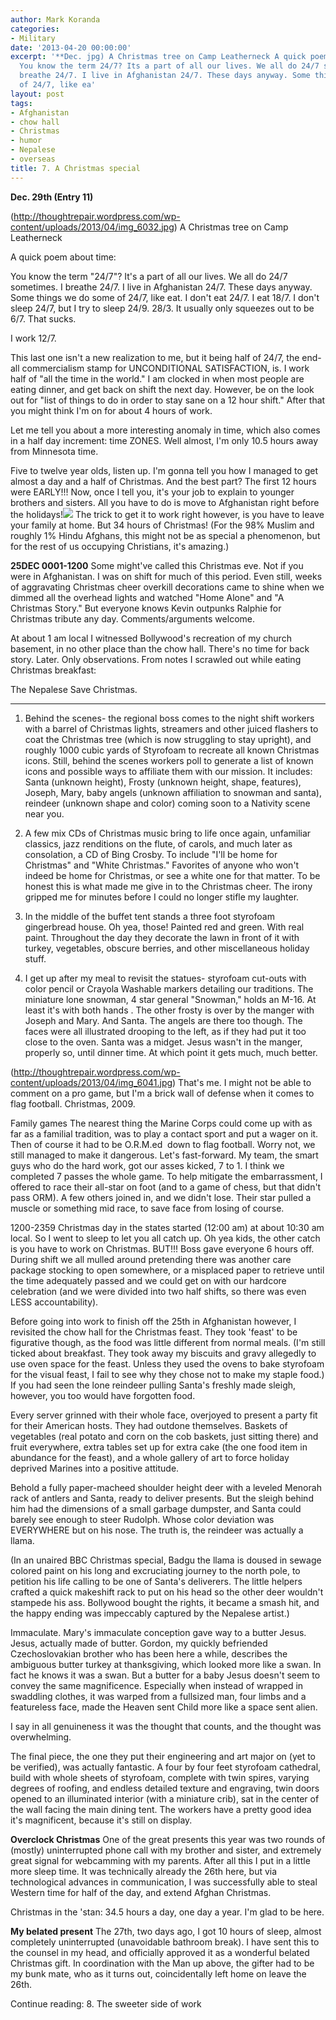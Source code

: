 ```yaml
---
author: Mark Koranda
categories:
- Military
date: '2013-04-20 00:00:00'
excerpt: '**Dec. jpg) A Christmas tree on Camp Leatherneck A quick poem about time:
  You know the term 24/7? Its a part of all our lives. We all do 24/7 sometimes. I
  breathe 24/7. I live in Afghanistan 24/7. These days anyway. Some things we do some
  of 24/7, like ea'
layout: post
tags:
- Afghanistan
- chow hall
- Christmas
- humor
- Nepalese
- overseas
title: 7. A Christmas special
---
```





**Dec. 29th (Entry 11)**

(http://thoughtrepair.wordpress.com/wp-content/uploads/2013/04/img_6032.jpg) A Christmas tree on Camp Leatherneck

A quick poem about time:

You know the term "24/7"? It's a part of all our lives.
We all do 24/7 sometimes.
I breathe 24/7. I live in Afghanistan 24/7.
These days anyway.
Some things we do some of 24/7, like eat.
I don't eat 24/7.
I eat 18/7.
I don't sleep 24/7, but I try to sleep 24/9.
28/3.
It usually only squeezes out to be 6/7.
That sucks.

I work 12/7.

This last one isn't a new realization to me, but it being half of 24/7, the end-all commercialism stamp for UNCONDITIONAL SATISFACTION, is. I work half of "all the time in the world." I am clocked in when most people are eating dinner, and get back on shift the next day. However, be on the look out for "list of things to do in order to stay sane on a 12 hour shift." After that you might think I'm on for about 4 hours of work.

Let me tell you about a more interesting anomaly in time, which also comes in a half day increment: time ZONES. Well almost, I'm only 10.5 hours away from Minnesota time.

Five to twelve year olds, listen up. I'm gonna tell you how I managed to get almost a day and a half of Christmas. And the best part? The first 12 hours were EARLY!!! Now, once I tell you, it's your job to explain to younger brothers and sisters. All you have to do is move to Afghanistan right before the holidays!![](http://thoughtrepair.wordpress.com/wp-includes/js/tinymce/plugins/wordpress/img/trans.gif) The trick to get it to work right however, is you have to leave your family at home. But 34 hours of Christmas! (For the 98% Muslim and roughly 1% Hindu Afghans, this might not be as special a phenomenon, but for the rest of us occupying Christians, it's amazing.)

**25DEC 0001-1200**
Some might've called this Christmas eve. Not if you were in Afghanistan. I was on shift for much of this period. Even still, weeks of aggravating Christmas cheer overkill decorations came to shine when we dimmed all the overhead lights and watched "Home Alone" and "A Christmas Story." But everyone knows Kevin outpunks Ralphie for Christmas tribute any day. Comments/arguments welcome.

At about 1 am local I witnessed Bollywood's recreation of my church basement, in no other place than the chow hall. There's no time for back story. Later. Only observations. From notes I scrawled out while eating Christmas breakfast:

The Nepalese Save Christmas.
******

1. Behind the scenes- the regional boss comes to the night shift workers with a barrel of Christmas lights, streamers and other juiced flashers to coat the Christmas tree (which is now struggling to stay upright), and roughly 1000 cubic yards of Styrofoam to recreate all known Christmas icons. Still, behind the scenes workers poll to generate a list of known icons and possible ways to affiliate them with our mission. It includes: Santa (unknown height), Frosty (unknown height, shape, features), Joseph, Mary, baby angels (unknown affiliation to snowman and santa), reindeer (unknown shape and color) coming soon to a Nativity scene near you.

2. A few mix CDs of Christmas music bring to life once again, unfamiliar classics, jazz renditions on the flute, of carols, and much later as consolation, a CD of Bing Crosby. To include "I'll be home for Christmas" and "White Christmas." Favorites of anyone who won't indeed be home for Christmas, or see a white one for that matter. To be honest this is what made me give in to the Christmas cheer. The irony gripped me for minutes before I could no longer stifle my laughter.

3. In the middle of the buffet tent stands a three foot styrofoam gingerbread house. Oh yea, those! Painted red and green. With real paint. Throughout the day they decorate the lawn in front of it with turkey, vegetables, obscure berries, and other miscellaneous holiday stuff.

4. I get up after my meal to revisit the statues- styrofoam cut-outs with color pencil or Crayola Washable markers detailing our traditions. The miniature lone snowman, 4 star general "Snowman," holds an M-16. At least it's with both hands . The other frosty is over by the manger with Joseph and Mary. And Santa. The angels are there too though. The faces were all illustrated drooping to the left, as if they had put it too close to the oven. Santa was a midget.
Jesus wasn't in the manger, properly so, until dinner time. At which point it gets much, much better.

(http://thoughtrepair.wordpress.com/wp-content/uploads/2013/04/img_6041.jpg) That's me. I might not be able to comment on a pro game, but I'm a brick wall of defense when it comes to flag football. Christmas, 2009.

Family games
The nearest thing the Marine Corps could come up with as far as a familial tradition, was to play a contact sport and put a wager on it. Then of course it had to be O.R.M.ed  down to flag football. Worry not, we still managed to make it dangerous. Let's fast-forward. My team, the smart guys who do the hard work, got our asses kicked, 7 to 1. I think we completed 7 passes the whole game. To help mitigate the embarrassment, I offered to race their all-star on foot (and to a game of chess, but that didn't pass ORM). A few others joined in, and we didn't lose. Their star pulled a muscle or something mid race, to save face from losing of course.

1200-2359
Christmas day in the states started (12:00 am) at about 10:30 am local. So I went to sleep to let you all catch up. Oh yea kids, the other catch is you have to work on Christmas. BUT!!! Boss gave everyone 6 hours off. During shift we all mulled around pretending there was another care package stocking to open somewhere, or a misplaced paper to retrieve until the time adequately passed and we could get on with our hardcore celebration (and we were divided into two half shifts, so there was even LESS accountability).

Before going into work to finish off the 25th in Afghanistan however, I revisited the chow hall for the Christmas feast. They took 'feast' to be figurative though, as the food was little different from normal meals. (I'm still ticked about breakfast. They took away my biscuits and gravy allegedly to use oven space for the feast. Unless they used the ovens to bake styrofoam for the visual feast, I fail to see why they chose not to make my staple food.) If you had seen the lone reindeer pulling Santa's freshly made sleigh, however, you too would have forgotten food.

Every server grinned with their whole face, overjoyed to present a party fit for their American hosts. They had outdone themselves. Baskets of vegetables (real potato and corn on the cob baskets, just sitting there) and fruit everywhere, extra tables set up for extra cake (the one food item in abundance for the feast), and a whole gallery of art to force holiday deprived Marines into a positive attitude.

Behold a fully paper-macheed shoulder height deer with a leveled Menorah rack of antlers and Santa, ready to deliver presents. But the sleigh behind him had the dimensions of a small garbage dumpster, and Santa could barely see enough to steer Rudolph. Whose color deviation was EVERYWHERE but on his nose. The truth is, the reindeer was actually a llama.

(In an unaired BBC Christmas special, Badgu the llama is doused in sewage colored paint on his long and excruciating journey to the north pole, to petition his life calling to be one of Santa's deliverers. The little helpers crafted a quick makeshift rack to put on his head so the other deer wouldn't stampede his ass. Bollywood bought the rights, it became a smash hit, and the happy ending was impeccably captured by the Nepalese artist.)

Immaculate. Mary's immaculate conception gave way to a butter Jesus. Jesus, actually made of butter. Gordon, my quickly befriended Czechoslovakian brother who has been here a while, describes the ambiguous butter turkey at thanksgiving, which looked more like a swan. In fact he knows it was a swan. But a butter for a baby Jesus doesn't seem to convey the same magnificence. Especially when instead of wrapped in swaddling clothes, it was warped from a fullsized man, four limbs and a featureless face, made the Heaven sent Child more like a space sent alien.

I say in all genuineness it was the thought that counts, and the thought was overwhelming.

The final piece, the one they put their engineering and art major on (yet to be verified), was actually fantastic. A four by four feet styrofoam cathedral, build with whole sheets of styrofoam, complete with twin spires, varying degrees of roofing, and endless detailed texture and engraving, twin doors opened to an illuminated interior (with a miniature crib), sat in the center of the wall facing the main dining tent. The workers have a pretty good idea it's magnificent, because it's still on display.

**Overclock Christmas**
One of the great presents this year was two rounds of (mostly) uninterrupted phone call with my brother and sister, and extremely great signal for webcamming with my parents. After all this I put in a little more sleep time. It was technically already the 26th here, but via technological advances in communication, I was successfully able to steal Western time for half of the day, and extend Afghan Christmas.

Christmas in the 'stan: 34.5 hours a day, one day a year. I'm glad to be here.

**My belated present**
The 27th, two days ago, I got 10 hours of sleep, almost completely uninterrupted (unavoidable bathroom break). I have sent this to the counsel in my head, and officially approved it as a wonderful belated Christmas gift. In coordination with the Man up above, the gifter had to be my bunk mate, who as it turns out, coincidentally left home on leave the 26th.

Continue reading: 8. The sweeter side of work